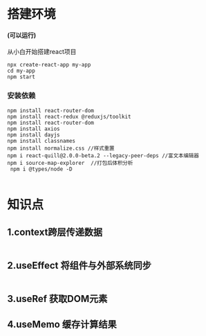 # 搭建环境
#### (可以运行)
从小白开始搭建react项目
```shell
npx create-react-app my-app
cd my-app
npm start
```


### 安装依赖
```shell
npm install react-router-dom
npm install react-redux @reduxjs/toolkit
npm install react-router-dom
npm install axios
npm install dayjs
npm install classnames
npm install normalize.css //样式重置
npm i react-quill@2.0.0-beta.2 --legacy-peer-deps //富文本编辑器
npm i source-map-explorer  //打包后体积分析
 npm i @types/node -D 


```


#  知识点

## 1.context跨层传递数据
```js


```

## 2.useEffect 将组件与外部系统同步
```js

```
## 3.useRef  获取DOM元素
## 4.useMemo 缓存计算结果
